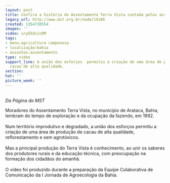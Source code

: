 ```yaml
---
layout: post
title: Confira a história do Assentamento Terra Vista contada pelos assentados
legacy_url: http://www.mst.org.br/node/14166
created: 1354730554
images: ''
video: uryG5dx1cRM
tags:
- menu:agricultura camponesa
- localização:bahia
- assuntos:assentamento
type: video
support_line: A união dos esforços  permitiu a criação de uma área de produção de
  cacau de alta qualidade.
section: 
hat: ''
picture_week: ''
---
```

<p><br><em>Da Página do MST</em></p><p>Moradores do Assentamento Terra Vista, no município de Arataca, Bahia, lembram do tempo de exploração e da ocupação da fazendo, em 1992.<br><br>Num território improdutivo e degradado, a união dos esforços permitiu a criação de uma área de produção de cacau de alta qualidade, reflorestamento e sem agrotóxicos.<br><br>Mas a principal produção do Terra Vista é conhecimento, ao unir os saberes dos produtores rurais e da educação técnica, com preocupação na formação dos cidadãos do amanhã.<br><br>O vídeo foi produzido durante a preparação da Equipe Colaborativa de Comunicação da I Jornada de Agroecologia da Bahia.</p><p>&nbsp;</p><p style="text-align: center;"><object type="application/x-shockwave-flash" data="http://www.youtube.com/v/uryG5dx1cRM" height="500" width="600"><param value="http://www.youtube.com/v/uryG5dx1cRM" name="src"></object></p>
